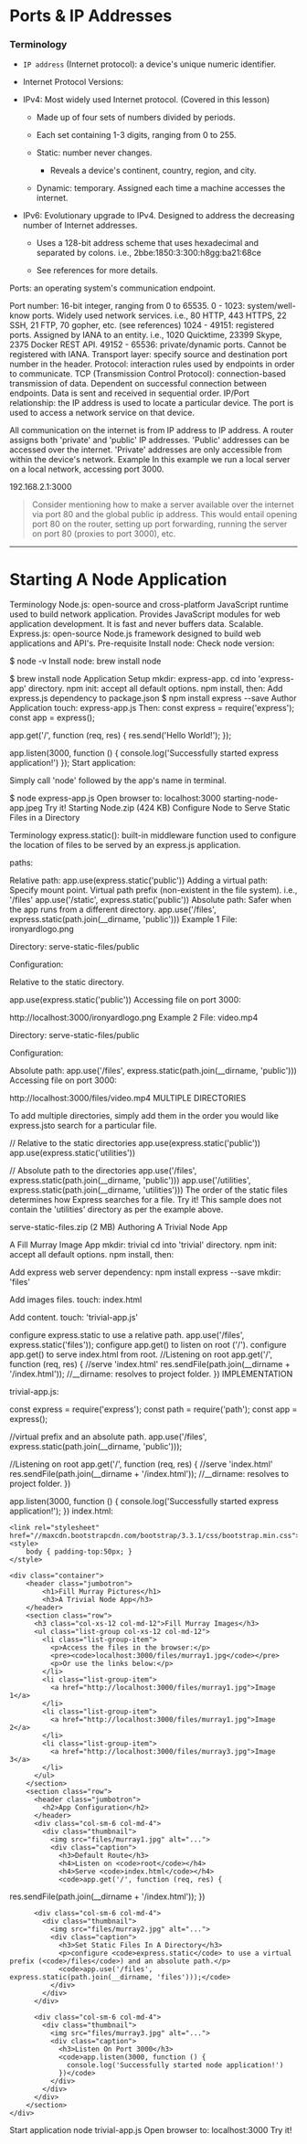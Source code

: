 # Ports & IP Addresses

### Terminology

* `IP address` (Internet protocol): a device's unique numeric identifier.

* Internet Protocol Versions:

* IPv4: Most widely used Internet protocol. (Covered in this lesson)

  * Made up of four sets of numbers divided by periods.
  
  * Each set containing 1-3 digits, ranging from 0 to 255.
  
  * Static: number never changes.
  
    * Reveals a device's continent, country, region, and city.
    
  * Dynamic: temporary. Assigned each time a machine accesses the internet.
  
* IPv6: Evolutionary upgrade to IPv4. Designed to address the decreasing number of Internet addresses.

  * Uses a 128-bit address scheme that uses hexadecimal and separated by colons. i.e., 2bbe:1850:3:300:h8gg:ba21:68ce
  
  * See references for more details.
  
Ports: an operating system's communication endpoint.

Port number: 16-bit integer, ranging from 0 to 65535.
0 - 1023: system/well-know ports. Widely used network services. i.e., 80 HTTP, 443 HTTPS, 22 SSH, 21 FTP, 70 gopher, etc. (see references)
1024 - 49151: registered ports. Assigned by IANA to an entity. i.e., 1020 Quicktime, 23399 Skype, 2375 Docker REST API.
49152 - 65536: private/dynamic ports. Cannot be registered with IANA.
Transport layer: specify source and destination port number in the header.
Protocol: interaction rules used by endpoints in order to communicate.
TCP (Transmission Control Protocol): connection-based transmission of data.
Dependent on successful connection between endpoints.
Data is sent and received in sequential order.
IP/Port relationship: the IP address is used to locate a particular device. The port is used to access a network service on that device.

All communication on the internet is from IP address to IP address.
A router assigns both 'private' and 'public' IP addresses. 'Public' addresses can be accessed over the internet. 'Private' addresses are only accessible from within the device's network.
Example
In this example we run a local server on a local network, accessing port 3000.

192.168.2.1:3000

> Consider mentioning how to make a server available over the internet via port 80 and the global public ip address. This would entail opening port 80 on the router, setting up port forwarding, running the server on port 80 (proxies to port 3000), etc.

---

# Starting A Node Application

Terminology
Node.js: open-source and cross-platform JavaScript runtime used to build network application.
Provides JavaScript modules for web application development.
It is fast and never buffers data.
Scalable.
Express.js: open-source Node.js framework designed to build web applications and API's.
Pre-requisite
Install node:
Check node version:

  $ node -v
Install node: brew install node

  $ brew install node
Application Setup
mkdir: express-app.
cd into 'express-app' directory.
npm init: accept all default options.
npm install, then:
Add express.js dependency to package.json
$ npm install express --save
Author Application
touch: express-app.js
Then:
const express = require('express');
const app = express();

app.get('/', function (req, res) {
  res.send('Hello World!');
});

app.listen(3000, function () {
  console.log('Successfully started express application!')
});
Start application:

Simply call 'node' followed by the app's name in terminal.

$ node express-app.js
Open browser to: localhost:3000
starting-node-app.jpeg
Try it!
Starting Node.zip (424 KB)
Configure Node to Serve Static Files in a Directory

Terminology
express.static(): built-in middleware function used to configure the location of files to be served by an express.js application.

paths:

Relative path:
  app.use(express.static('public'))
Adding a virtual path:
Specify mount point.
Virtual path prefix (non-existent in the file system). i.e., '/files'
  app.use('/static', express.static('public'))
Absolute path:
Safer when the app runs from a different directory.
  app.use('/files', express.static(path.join(__dirname, 'public')))
Example 1
File: ironyardlogo.png

Directory: serve-static-files/public

Configuration:

Relative to the static directory.

app.use(express.static('public'))
Accessing file on port 3000:

http://localhost:3000/ironyardlogo.png
Example 2
File: video.mp4

Directory: serve-static-files/public

Configuration:

Absolute path:
app.use('/files', express.static(path.join(__dirname, 'public')))
Accessing file on port 3000:

http://localhost:3000/files/video.mp4
MULTIPLE DIRECTORIES

To add multiple directories, simply add them in the order you would like express.jsto search for a particular file.

// Relative to the static directories
app.use(express.static('public'))
app.use(express.static('utilities'))

// Absolute path to the directories
app.use('/files', express.static(path.join(__dirname, 'public')))
app.use('/utilities', express.static(path.join(__dirname, 'utilities')))
The order of the static files determines how Express searches for a file.
Try it!
This sample does not contain the 'utilities' directory as per the example above.

serve-static-files.zip (2 MB)
Authoring A Trivial Node App

A Fill Murray Image App
mkdir: trivial
cd into 'trivial' directory.
npm init: accept all default options.
npm install, then:

Add express web server dependency: npm install express --save
mkdir: 'files'

Add images files.
touch: index.html

Add content.
touch: 'trivial-app.js'

configure express.static to use a relative path.
    app.use('/files', express.static('files'));
configure app.get() to listen on root ('/').
configure app.get() to serve index.html from root.
//Listening on root
app.get('/', function (req, res) {
  //serve 'index.html'
  res.sendFile(path.join(__dirname + '/index.html'));
  //__dirname: resolves to  project folder.
})
IMPLEMENTATION

trivial-app.js:

const express = require('express');
const path = require('path');
const app = express();

//virtual prefix and an absolute path.
app.use('/files', express.static(path.join(__dirname, 'public')));

//Listening on root
app.get('/', function (req, res) {
  //serve 'index.html'
  res.sendFile(path.join(__dirname + '/index.html'));
  //__dirname: resolves to  project folder.
})

app.listen(3000, function () {
  console.log('Successfully started express application!');
})
index.html:

<!DOCTYPE html>
<html lang="en">
<head>
    <meta charset="UTF-8">
    <title>Trivial Express App</title>

    <link rel="stylesheet" href="//maxcdn.bootstrapcdn.com/bootstrap/3.3.1/css/bootstrap.min.css">
    <style>
        body { padding-top:50px; }
    </style>
</head>
<body>

    <div class="container">
        <header class="jumbotron">
            <h1>Fill Murray Pictures</h1>
            <h3>A Trivial Node App</h3>
        </header>
        <section class="row">
          <h3 class="col-xs-12 col-md-12">Fill Murray Images</h3>
          <ul class="list-group col-xs-12 col-md-12">
            <li class="list-group-item">
              <p>Access the files in the browser:</p>
              <pre><code>localhost:3000/files/murray1.jpg</code></pre>
              <p>Or use the links below:</p>
            </li>
            <li class="list-group-item">
              <a href="http://localhost:3000/files/murray1.jpg">Image 1</a>
            </li>
            <li class="list-group-item">
              <a href="http://localhost:3000/files/murray1.jpg">Image 2</a>
            </li>
            <li class="list-group-item">
              <a href="http://localhost:3000/files/murray3.jpg">Image 3</a>
            </li>
          </ul>
        </section>
        <section class="row">
          <header class="jumbotron">
            <h2>App Configuration</h2>
          </header>
          <div class="col-sm-6 col-md-4">
            <div class="thumbnail">
              <img src="files/murray1.jpg" alt="...">
              <div class="caption">
                <h3>Default Route</h3>
                <h4>Listen on <code>root</code></h4>
                <h4>Serve <code>index.html</code></h4>
                <code>app.get('/', function (req, res) {
res.sendFile(path.join(__dirname + '/index.html'));
})</code>
              </div>
            </div>
          </div>

          <div class="col-sm-6 col-md-4">
            <div class="thumbnail">
              <img src="files/murray2.jpg" alt="...">
              <div class="caption">
                <h3>Set Static Files In A Directory</h3>
                <p>configure <code>express.static</code> to use a virtual prefix (<code>/files</code>) and an absolute path.</p>
                <code>app.use('/files', express.static(path.join(__dirname, 'files')));</code>
              </div>
            </div>
          </div>

          <div class="col-sm-6 col-md-4">
            <div class="thumbnail">
              <img src="files/murray3.jpg" alt="...">
              <div class="caption">
                <h3>Listen On Port 3000</h3>
                <code>app.listen(3000, function () {
                  console.log('Successfully started node application!')
                })</code>
              </div>
            </div>
          </div>
        </section>
    </div>

</body>
</html>
Start application
node trivial-app.js
Open browser to: localhost:3000
Try it!
